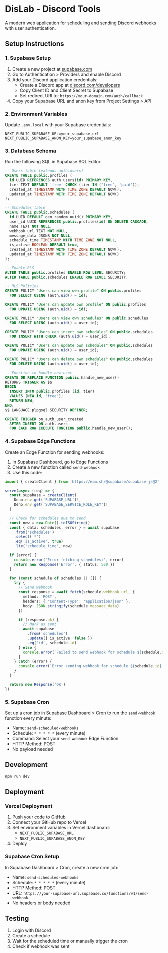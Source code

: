 # DisLab - Discord Tools

A modern web application for scheduling and sending Discord webhooks with user authentication.

## Setup Instructions

### 1. Supabase Setup

1. Create a new project at [supabase.com](https://supabase.com)
2. Go to Authentication > Providers and enable Discord
3. Add your Discord application credentials:
   - Create a Discord app at [discord.com/developers](https://discord.com/developers)
   - Copy Client ID and Client Secret to Supabase
   - Set redirect URI to: `https://your-domain.com/auth/callback`
4. Copy your Supabase URL and anon key from Project Settings > API

### 2. Environment Variables

Update `.env.local` with your Supabase credentials:

```
NEXT_PUBLIC_SUPABASE_URL=your_supabase_url
NEXT_PUBLIC_SUPABASE_ANON_KEY=your_supabase_anon_key
```

### 3. Database Schema

Run the following SQL in Supabase SQL Editor:

```sql
-- Users table (extends auth.users)
CREATE TABLE public.profiles (
  id UUID REFERENCES auth.users(id) PRIMARY KEY,
  tier TEXT DEFAULT 'free' CHECK (tier IN ('free', 'paid')),
  created_at TIMESTAMP WITH TIME ZONE DEFAULT NOW(),
  updated_at TIMESTAMP WITH TIME ZONE DEFAULT NOW()
);

-- Schedules table
CREATE TABLE public.schedules (
  id UUID DEFAULT gen_random_uuid() PRIMARY KEY,
  user_id UUID REFERENCES public.profiles(id) ON DELETE CASCADE,
  name TEXT NOT NULL,
  webhook_url TEXT NOT NULL,
  message_data JSONB NOT NULL,
  schedule_time TIMESTAMP WITH TIME ZONE NOT NULL,
  is_active BOOLEAN DEFAULT true,
  created_at TIMESTAMP WITH TIME ZONE DEFAULT NOW(),
  updated_at TIMESTAMP WITH TIME ZONE DEFAULT NOW()
);

-- Enable RLS
ALTER TABLE public.profiles ENABLE ROW LEVEL SECURITY;
ALTER TABLE public.schedules ENABLE ROW LEVEL SECURITY;

-- RLS Policies
CREATE POLICY "Users can view own profile" ON public.profiles
  FOR SELECT USING (auth.uid() = id);

CREATE POLICY "Users can update own profile" ON public.profiles
  FOR UPDATE USING (auth.uid() = id);

CREATE POLICY "Users can view own schedules" ON public.schedules
  FOR SELECT USING (auth.uid() = user_id);

CREATE POLICY "Users can insert own schedules" ON public.schedules
  FOR INSERT WITH CHECK (auth.uid() = user_id);

CREATE POLICY "Users can update own schedules" ON public.schedules
  FOR UPDATE USING (auth.uid() = user_id);

CREATE POLICY "Users can delete own schedules" ON public.schedules
  FOR DELETE USING (auth.uid() = user_id);

-- Function to handle new user
CREATE OR REPLACE FUNCTION public.handle_new_user()
RETURNS TRIGGER AS $$
BEGIN
  INSERT INTO public.profiles (id, tier)
  VALUES (NEW.id, 'free');
  RETURN NEW;
END;
$$ LANGUAGE plpgsql SECURITY DEFINER;

CREATE TRIGGER on_auth_user_created
  AFTER INSERT ON auth.users
  FOR EACH ROW EXECUTE FUNCTION public.handle_new_user();
```

### 4. Supabase Edge Functions

Create an Edge Function for sending webhooks:

1. In Supabase Dashboard, go to Edge Functions
2. Create a new function called `send-webhook`
3. Use this code:

```typescript
import { createClient } from 'https://esm.sh/@supabase/supabase-js@2'

serve(async (req) => {
  const supabase = createClient(
    Deno.env.get('SUPABASE_URL')!,
    Deno.env.get('SUPABASE_SERVICE_ROLE_KEY')!
  )

  // Check for schedules due to send
  const now = new Date().toISOString()
  const { data: schedules, error } = await supabase
    .from('schedules')
    .select('*')
    .eq('is_active', true)
    .lte('schedule_time', now)

  if (error) {
    console.error('Error fetching schedules:', error)
    return new Response('Error', { status: 500 })
  }

  for (const schedule of schedules || []) {
    try {
      // Send webhook
      const response = await fetch(schedule.webhook_url, {
        method: 'POST',
        headers: { 'Content-Type': 'application/json' },
        body: JSON.stringify(schedule.message_data)
      })

      if (response.ok) {
        // Mark as sent
        await supabase
          .from('schedules')
          .update({ is_active: false })
          .eq('id', schedule.id)
      } else {
        console.error(`Failed to send webhook for schedule ${schedule.id}:`, response.status)
      }
    } catch (error) {
      console.error(`Error sending webhook for schedule ${schedule.id}:`, error)
    }
  }

  return new Response('OK')
})
```

### 5. Supabase Cron

Set up a cron job in Supabase Dashboard > Cron to run the `send-webhook` function every minute:

- Name: `send-scheduled-webhooks`
- Schedule: `* * * * *` (every minute)
- Command: Select your `send-webhook` Edge Function
- HTTP Method: POST
- No payload needed

## Development

```bash
npm run dev
```

## Deployment

### Vercel Deployment

1. Push your code to GitHub
2. Connect your GitHub repo to Vercel
3. Set environment variables in Vercel dashboard:
   - `NEXT_PUBLIC_SUPABASE_URL`
   - `NEXT_PUBLIC_SUPABASE_ANON_KEY`
4. Deploy

### Supabase Cron Setup

In Supabase Dashboard > Cron, create a new cron job:
- Name: `send-scheduled-webhooks`
- Schedule: `* * * * *` (every minute)
- HTTP Method: POST
- URL: `https://your-supabase-url.supabase.co/functions/v1/send-webhook`
- No headers or body needed

## Testing

1. Login with Discord
2. Create a schedule
3. Wait for the scheduled time or manually trigger the cron
4. Check if webhook was sent
